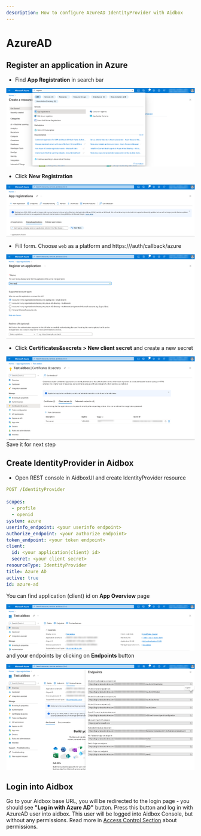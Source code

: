 ```yaml
---
description: How to configure AzureAD IdentityProvider with Aidbox
---
```


# AzureAD

## Register an application in Azure

* Find **App Registration** in search bar

![](<../../../.gitbook/assets/azure7.png>)

* Click **New Registration**

![](<../../../.gitbook/assets/azure0.png>)

* Fill form. Choose `web` as a platform and https://<box-url>/auth/callback/azure

![](<../../../.gitbook/assets/azure4.png>)

* Click **Certificates&secrets > New client secret** and create a new
  secret

![](<../../../.gitbook/assets/azure3.png>)
Save it for next step

## Create IdentityProvider in Aidbox

* Open REST console in AidboxUI and create IdentityProvider resource

```yaml
POST /IdentityProvider

scopes:
  - profile
  - openid
system: azure
userinfo_endpoint: <your userinfo endpoint>
authorize_endpoint: <your authorize endpoint>
token_endpoint: <your token endpoint>
client:
  id: <your application(client) id>
  secret: <your client secret>
resourceType: IdentityProvider
title: Azure AD
active: true
id: azure-ad
```

You can find application (client) id on **App Overview** page

![](<../../../.gitbook/assets/azure5.png>)
and your endpoints by clicking on **Endpoints** button

![](<../../../.gitbook/assets/azure2.png>)

## Login into Aidbox

Go to your Aidbox base URL, you will be redirected to the login page -
you should see **"Log in with Azure AD"** button. Press this button and log in with AzureAD user into aidbox.
This user will be logged into Aidbox Console, but without any permissions. Read more in [Access Control Section](../../security/) about permissions.
